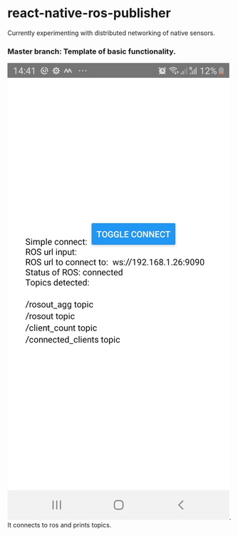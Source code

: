 # react-native-ros-publisher 
Currently experimenting with distributed networking of native sensors.

### Master branch: Template of basic functionality.
![connect to ros and print topics](/assets/connected.jpeg "Connects and Reads Network Topics.").
It connects to ros and prints topics.